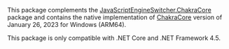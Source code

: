 This package complements the [JavaScriptEngineSwitcher.ChakraCore](https://www.nuget.org/packages/JavaScriptEngineSwitcher.ChakraCore) package and contains the native implementation of [ChakraCore](https://github.com/chakra-core/ChakraCore) version of January 26, 2023 for Windows (ARM64).

This package is only compatible with .NET Core and .NET Framework 4.5.